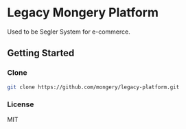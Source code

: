 # Legacy Mongery Platform

Used to be Segler System for e-commerce.

## Getting Started

### Clone
```bash
git clone https://github.com/mongery/legacy-platform.git
```

### License
MIT
